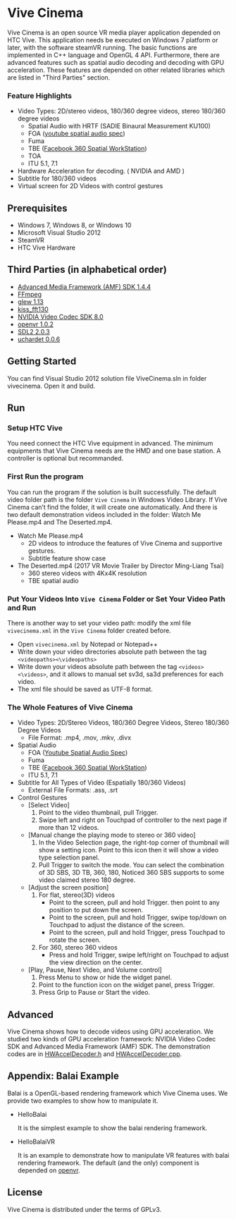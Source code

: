 # Vive Cinema

Vive Cinema is an open source VR media player application depended on HTC Vive. This application needs be executed on Windows 7 platform or later, with the software steamVR running. The basic functions are implemented in C++ language and OpenGL 4 API. Furthermore, there are advanced features such as spatial audio decoding and decoding with GPU acceleration. These features are depended on other related libraries which are listed in "Third Parties" section.

### Feature Highlights

* Video Types: 2D/stereo videos, 180/360 degree videos, stereo 180/360 degree videos
     * Spatial Audio with HRTF (SADIE Binaural Measurement KU100)
     * FOA ([youtube spatial audio spec](https://github.com/google/spatial-media/blob/master/docs/spatial-audio-rfc.md))
     * Fuma
     * TBE ([Facebook 360 Spatial WorkStation](https://facebook360.fb.com/spatial-workstation/))
     * TOA
     * ITU 5.1, 7.1
* Hardware Acceleration for decoding. ( NVIDIA and AMD )
* Subtitle for 180/360 videos
* Virtual screen for 2D Videos with control gestures
    
## Prerequisites

* Windows 7, Windows 8, or Windows 10
* Microsoft Visual Studio 2012
* SteamVR
* HTC Vive Hardware

## Third Parties (in alphabetical order)

* [Advanced Media Framework (AMF) SDK 1.4.4](https://github.com/GPUOpen-LibrariesAndSDKs/AMF)
* [FFmpeg](https://github.com/FFmpeg/FFmpeg)
* [glew 1.13](http://glew.sourceforge.net/)
* [kiss_fft130](https://sourceforge.net/projects/kissfft/)
* [NVIDIA Video Codec SDK 8.0](https://developer.nvidia.com/nvidia-video-codec-sdk)
* [openvr 1.0.2](https://github.com/ValveSoftware/openvr/releases/tag/v1.0.2)
* [SDL2 2.0.3](https://www.libsdl.org/) 
* [uchardet 0.0.6](https://github.com/BYVoid/uchardet)

## Getting Started

You can find Visual Studio 2012 solution file ViveCinema.sln in folder vivecinema. Open it and build.
        
## Run

### Setup HTC Vive  
        
You need connect the HTC Vive equipment in advanced. The minimum equipments that Vive Cinema needs are the HMD and one base station. A controller is optional but recommanded.

### First Run the program

You can run the program if the solution is built successfully. The default video folder path is the folder `Vive Cinema` in Windows Video Library. If Vive Cinema can’t find the folder, it will create one automatically. And there is two default demonstration videos included in the folder: Watch Me Please.mp4 and The Deserted.mp4. 
* Watch Me Please.mp4
     * 2D videos to introduce the features of Vive Cinema and supportive gestures.
     * Subtitle feature show case
* The Deserted.mp4 (2017 VR Movie Trailer by Director Ming-Liang Tsai)
     * 360 stereo videos with 4Kx4K resolution
     * TBE spatial audio

### Put Your Videos Into `Vive Cinema` Folder or Set Your Video Path and Run
 
There is another way to set your video path: modify the xml file `vivecinema.xml` in the `Vive Cinema` folder created before.
* Open `vivecinema.xml` by Notepad or Notepad++
* Write down your video directories absolute path between the tag `<videopaths><\videopaths>`
* Write down your videos absolute path between the tag `<videos><\videos>`, and it allows to manual set sv3d, sa3d preferences for each video.
* The xml file should be saved as UTF-8 format. 


### The Whole Features of Vive Cinema

* Video Types: 2D/Stereo Videos, 180/360 Degree Videos, Stereo 180/360 Degree Videos
     * File Format: .mp4, .mov, .mkv, .divx
* Spatial Audio 
     * FOA ([Youtube Spatial Audio Spec](https://github.com/google/spatial-media/blob/master/docs/spatial-audio-rfc.md))
     * Fuma
     * TBE ([Facebook 360 Spatial WorkStation](https://facebook360.fb.com/spatial-workstation/))
     * ITU 5.1, 7.1
* Subtitle for All Types of Video (Espatially 180/360 Videos)
     * External File Formats: .ass, .srt
* Control Gestures
     * [Select Video] 
          1. Point to the video thumbnail, pull Trigger.
          2. Swipe left and right on Touchpad of controller to the next page if more than 12 videos.
     * [Manual change the playing mode to stereo or 360 video]
          1. In the Video Selection page, the right-top corner of thumbnail will show a setting icon. Point to this icon then it will show a video type selection panel. 
          2. Pull Trigger to switch the mode. You can select the combination of 3D SBS, 3D TB, 360, 180, Noticed 360 SBS supports to some video claimed stereo 180 degree.
     * [Adjust the screen position]
          1. For flat, stereo(3D) videos
               - Point to the screen, pull and hold Trigger. then point to any position to put down the screen.
               - Point to the screen, pull and hold Trigger, swipe top/down on Touchpad to adjust the distance of the screen.
               - Point to the screen, pull and hold Trigger, press Touchpad to rotate the screen.
          2. For 360, stereo 360 videos
               - Press and hold Trigger, swipe left/right on Touchpad to adjust the view direction on the center.
     * [Play, Pause, Next Video, and Volume control]
          1. Press Menu to show or hide the widget panel.
          2. Point to the function icon on the widget panel, press Trigger.
          3. Press Grip to Pause or Start the video.

## Advanced

Vive Cinema shows how to decode videos using GPU acceleration. We studied two kinds of GPU acceleration framework: NVIDIA Video Codec SDK and Advanced Media Framework (AMF) SDK.
The demonstration codes are in [HWAccelDecoder.h](vivecinema/HWAccelDecoder.h) and [HWAccelDecoder.cpp](vivecinema/HWAccelDecoder.cpp).

## Appendix: Balai Example

Balai is a OpenGL-based rendering framework which Vive Cinema uses. We provide two examples to show how to manipulate it.

* HelloBalai

    It is the simplest example to show the balai rendering framework.

* HelloBalaiVR

    It is an example to demonstrate how to manipulate VR features with balai rendering framework. The default (and the only) component is depended on [openvr](https://github.com/ValveSoftware/openvr).

## License

Vive Cinema is distributed under the terms of GPLv3.


